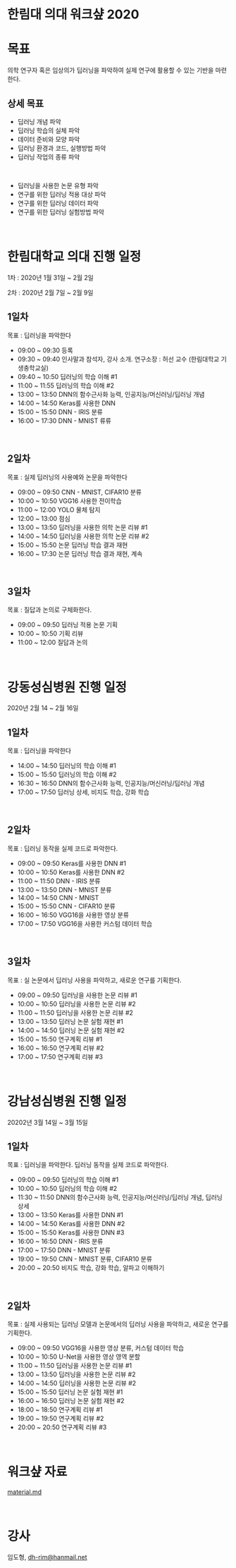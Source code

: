 # 한림대 의대 워크샾 2020

# 목표

의학 연구자 혹은 임상의가 딥러닝을 파악하여 실제 연구에 활용할 수 있는 기반을 마련한다.

## 상세 목표

- 딥러닝 개념 파악
- 딥러닝 학습의 실체 파악
- 데이터 준비와 모양 파악
- 딥러닝 환경과 코드, 실행방법 파악
- 딥러닝 작업의 종류 파악

<br>

- 딥러닝을 사용한 논문 유형 파악
- 연구를 위한 딥러닝 적용 대상 파악
- 연구를 위한 딥러닝 데이터 파악
- 연구를 위한 딥러닝 실험방법 파악

<br>

# 한림대학교 의대 진행 일정

1차 : 2020년 1월 31일 ~ 2월 2일

2차 : 2020년 2월 7일 ~ 2월 9일

## 1일차
목표 : 딥러닝을 파악한다

- 09:00 ~ 09:30 등록
- 09:30 ~ 09:40 인사말과 참석자, 강사 소개. 연구소장 : 허선 교수 (한림대학교 기생충학교실)
- 09:40 ~ 10:50 딥러닝의 학습 이해 #1
- 11:00 ~ 11:55 딥러닝의 학습 이해 #2
- 13:00 ~ 13:50 DNN의 함수근사화 능력, 인공지능/머신러닝/딥러닝 개념
- 14:00 ~ 14:50 Keras를 사용한 DNN
- 15:00 ~ 15:50 DNN - IRIS 분류
- 16:00 ~ 17:30 DNN - MNIST 류류


<br>

## 2일차
목표 : 실제 딥러닝의 사용예와 논문을 파악한다

- 09:00 ~ 09:50 CNN - MNIST, CIFAR10 분류
- 10:00 ~ 10:50 VGG16 사용한 전이학습  
- 11:00 ~ 12:00 YOLO 물체 탐지
- 12:00 ~ 13:00 점심
- 13:00 ~ 13:50 딥러닝을 사용한 의학 논문 리뷰 #1
- 14:00 ~ 14:50 딥러닝을 사용한 의학 논문 리뷰 #2
- 15:00 ~ 15:50 논문 딥러닝 학습 결과 재현
- 16:00 ~ 17:30 논문 딥러닝 학습 결과 재현, 계속


<br>

## 3일차
목표 : 질답과 논의로 구체화한다.

- 09:00 ~ 09:50 딥러닝 적용 논문 기획
- 10:00 ~ 10:50 기획 리뷰
- 11:00 ~ 12:00 질답과 논의


<br>


# 강동성심병원 진행 일정

2020년 2월 14 ~ 2월 16일


## 1일차
목표 : 딥러닝을 파악한다

- 14:00 ~ 14:50 딥러닝의 학습 이해 #1
- 15:00 ~ 15:50 딥러닝의 학습 이해 #2
- 16:30 ~ 16:50 DNN의 함수근사화 능력, 인공지능/머신러닝/딥러닝 개념
- 17:00 ~ 17:50 딥러닝 상세, 비지도 학습, 강화 학습


<br>

## 2일차
목표 : 딥러닝 동작을 실제 코드로 파악한다.

- 09:00 ~ 09:50 Keras를 사용한 DNN #1
- 10:00 ~ 10:50 Keras를 사용한 DNN #2
- 11:00 ~ 11:50 DNN - IRIS 분류
- 13:00 ~ 13:50 DNN - MNIST 분류
- 14:00 ~ 14:50 CNN - MNIST
- 15:00 ~ 15:50 CNN - CIFAR10 분류
- 16:00 ~ 16:50 VGG16을 사용한 영상 분류
- 17:00 ~ 17:50 VGG16을 사용한 커스텀 데이터 학습

<br>

## 3일차
목표 : 실 논문에서 딥러닝 사용을 파악하고, 새로운 연구를 기획한다.

- 09:00 ~ 09:50 딥러닝을 사용한 논문 리뷰 #1
- 10:00 ~ 10:50 딥러닝을 사용한 논문 리뷰 #2
- 11:00 ~ 11:50 딥러닝을 사용한 논문 리뷰 #2
- 13:00 ~ 13:50 딥러닝 논문 실험 재현 #1
- 14:00 ~ 14:50 딥러닝 논문 실험 재현 #2
- 15:00 ~ 15:50 연구계획 리뷰 #1
- 16:00 ~ 16:50 연구계획 리뷰 #2
- 17:00 ~ 17:50 연구계획 리뷰 #3


<br>

# 강남성심병원 진행 일정

20202년 3월 14일 ~ 3월 15일

## 1일차
목표 : 
  딥러닝을 파악한다.
  딥러닝 동작을 실제 코드로 파악한다.

- 09:00 ~ 09:50 딥러닝의 학습 이해 #1
- 10:00 ~ 10:50 딥러닝의 학습 이해 #2
- 11:30 ~ 11:50 DNN의 함수근사화 능력, 인공지능/머신러닝/딥러닝 개념, 딥러닝 상세
- 13:00 ~ 13:50 Keras를 사용한 DNN #1
- 14:00 ~ 14:50 Keras를 사용한 DNN #2
- 15:00 ~ 15:50 Keras를 사용한 DNN #3
- 16:00 ~ 16:50 DNN - IRIS 분류
- 17:00 ~ 17:50 DNN - MNIST 분류
- 19:00 ~ 19:50 CNN - MNIST 분류, CIFAR10 분류
- 20:00 ~ 20:50 비지도 학습, 강화 학습, 알파고 이해하기

<br>

## 2일차
목표 : 실제 사용되는 딥러닝 모델과 논문에서의 딥러닝 사용을 파악하고, 새로운 연구를 기획한다.

- 09:00 ~ 09:50 VGG16을 사용한 영상 분류, 커스텀 데이터 학습
- 10:00 ~ 10:50 U-Net을 사용한 영상 영역 분할
- 11:00 ~ 11:50 딥러닝을 사용한 논문 리뷰 #1
- 13:00 ~ 13:50 딥러닝을 사용한 논문 리뷰 #2
- 14:00 ~ 14:50 딥러닝을 사용한 논문 리뷰 #2
- 15:00 ~ 15:50 딥러닝 논문 실험 재현 #1
- 16:00 ~ 16:50 딥러닝 논문 실험 재현 #2
- 18:00 ~ 18:50 연구계획 리뷰 #1
- 19:00 ~ 19:50 연구계획 리뷰 #2
- 20:00 ~ 20:50 연구계획 리뷰 #3


<br>


# 워크샾 자료

[material.md](material.md)


<br>

# 강사

임도형, dh-rim@hanmail.net




